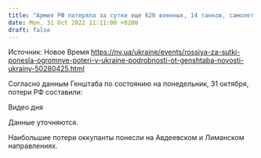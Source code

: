 ```yaml
---
title: "Армия РФ потеряла за сутки еще 620 военных, 14 танков, самолет и вертолет — данные Генштаба"
date: Mon, 31 Oct 2022 11:11:00 +0200
draft: false
---
```

Источник: Новое Время https://nv.ua/ukraine/events/rossiya-za-sutki-ponesla-ogromnye-poteri-v-ukraine-podrobnosti-ot-genshtaba-novosti-ukrainy-50280425.html


Согласно данным Генштаба по состоянию на понедельник, 31 октября, потери РФ составили:

 Видео дня   

Данные уточняются.

Наибольшие потери оккупанты понесли на Авдеевском и Лиманском направлениях.
